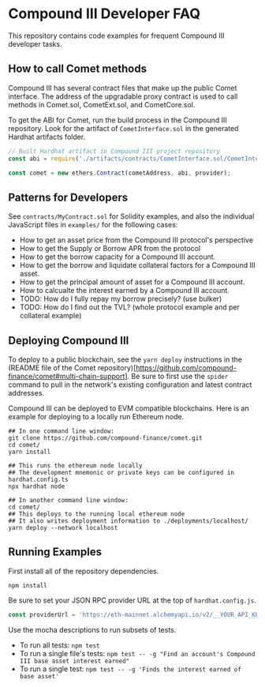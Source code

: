 # Compound III Developer FAQ

This repository contains code examples for frequent Compound III developer tasks.

## How to call Comet methods

Compound III has several contract files that make up the public Comet interface. The address of the upgradable proxy contract is used to call methods in Comet.sol, CometExt.sol, and CometCore.sol.

To get the ABI for Comet, run the build process in the Compound III repository. Look for the artifact of `CometInterface.sol` in the generated Hardhat artifacts folder.

```js
// Built Hardhat artifact in Compound III project repository
const abi = require('./artifacts/contracts/CometInterface.sol/CometInterface.json').abi;

const comet = new ethers.Contract(cometAddress, abi, provider);
```

## Patterns for Developers

See `contracts/MyContract.sol` for Solidity examples, and also the individual JavaScript files in `examples/` for the following cases:

- How to get an asset price from the Compound III protocol's perspective
- How to get the Supply or Borrow APR from the protocol
- How to get the borrow capacity for a Compound III account.
- How to get the borrow and liquidate collateral factors for a Compound III asset.
- How to get the principal amount of asset for a Compound III account.
- How to calcualte the interest earned by a Compound III account.
- TODO: How do I fully repay my borrow precisely? (use bulker)
- TODO: How do I find out the TVL? (whole protocol example and per collateral example)

## Deploying Compound III

To deploy to a public blockchain, see the `yarn deploy` instructions in the (README file of the Comet repository)[https://github.com/compound-finance/comet#multi-chain-support]. Be sure to first use the `spider` command to pull in the network's existing configuration and latest contract addresses.

Compound III can be deployed to EVM compatible blockchains. Here is an example for deploying to a locally run Ethereum node.

```
## In one command line window:
git clone https://github.com/compound-finance/comet.git
cd comet/
yarn install

## This runs the ethereum node locally
## The development mnemonic or private keys can be configured in hardhat.config.ts
npx hardhat node

## In another command line window:
cd comet/
## This deploys to the running local ethereum node
## It also writes deployment information to ./deployments/localhost/
yarn deploy --network localhost
```

## Running Examples

First install all of the repository dependencies.

```
npm install
```

Be sure to set your JSON RPC provider URL at the top of `hardhat.config.js`.

```js
const providerUrl = 'https://eth-mainnet.alchemyapi.io/v2/__YOUR_API_KEY_HERE__';
```

Use the mocha descriptions to run subsets of tests.

- To run all tests: `npm test`
- To run a single file's tests: `npm test -- -g "Find an account's Compound III base asset interest earned"`
- To run a single test: `npm test -- -g 'Finds the interest earned of base asset'`
